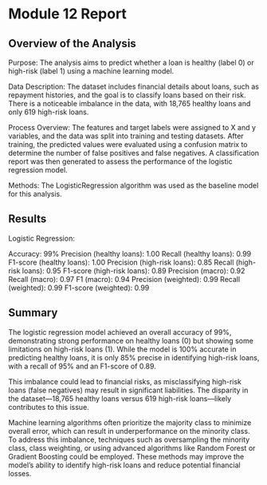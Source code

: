 # Module 12 Report

## Overview of the Analysis

Purpose:
The analysis aims to predict whether a loan is healthy (label 0) or high-risk (label 1) using a machine learning model.

Data Description:
The dataset includes financial details about loans, such as repayment histories, and the goal is to classify loans based on their risk. There is a noticeable imbalance in the data, with 18,765 healthy loans and only 619 high-risk loans.

Process Overview:
The features and target labels were assigned to X and y variables, and the data was split into training and testing datasets. After training, the predicted values were evaluated using a confusion matrix to determine the number of false positives and false negatives. A classification report was then generated to assess the performance of the logistic regression model.

Methods:
The LogisticRegression algorithm was used as the baseline model for this analysis.



## Results

Logistic Regression:

Accuracy: 99%
Precision (healthy loans): 1.00
Recall (healthy loans): 0.99
F1-score (healthy loans): 1.00
Precision (high-risk loans): 0.85
Recall (high-risk loans): 0.95
F1-score (high-risk loans): 0.89
Precision (macro): 0.92
Recall (macro): 0.97
F1 (macro): 0.94
Precision (weighted): 0.99
Recall (weighted): 0.99
F1-score (weighted): 0.99

## Summary

The logistic regression model achieved an overall accuracy of 99%, demonstrating strong performance on healthy loans (0) but showing some limitations on high-risk loans (1). While the model is 100% accurate in predicting healthy loans, it is only 85% precise in identifying high-risk loans, with a recall of 95% and an F1-score of 0.89.

This imbalance could lead to financial risks, as misclassifying high-risk loans (false negatives) may result in significant liabilities. The disparity in the dataset—18,765 healthy loans versus 619 high-risk loans—likely contributes to this issue.

Machine learning algorithms often prioritize the majority class to minimize overall error, which can result in underperformance on the minority class. To address this imbalance, techniques such as oversampling the minority class, class weighting, or using advanced algorithms like Random Forest or Gradient Boosting could be employed. These methods may improve the model’s ability to identify high-risk loans and reduce potential financial losses.
